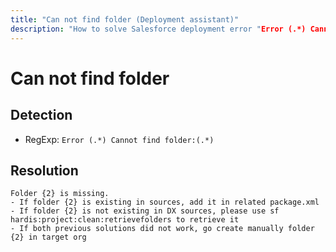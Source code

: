 ```yaml
---
title: "Can not find folder (Deployment assistant)"
description: "How to solve Salesforce deployment error "Error (.*) Cannot find folder:(.*)""
---
```

<!-- markdownlint-disable MD013 -->
# Can not find folder

## Detection

- RegExp: `Error (.*) Cannot find folder:(.*)`

## Resolution

```shell
Folder {2} is missing.
- If folder {2} is existing in sources, add it in related package.xml
- If folder {2} is not existing in DX sources, please use sf hardis:project:clean:retrievefolders to retrieve it
- If both previous solutions did not work, go create manually folder {2} in target org

```

